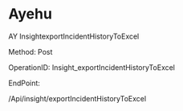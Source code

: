 #     Ayehu


AY InsightexportIncidentHistoryToExcel

Method: Post

OperationID: Insight_exportIncidentHistoryToExcel

EndPoint:

/Api/insight/exportIncidentHistoryToExcel
